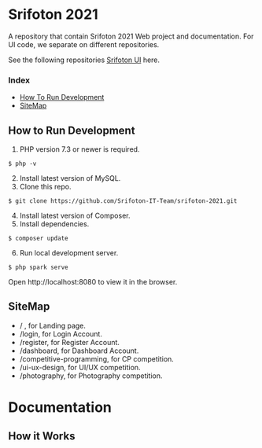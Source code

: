 # Srifoton 2021

A repository that contain Srifoton 2021 Web project and documentation. 
For UI code, we separate on different
repositories.

See the following repositories [Srifoton UI](https://github.com/Srifoton-IT-Team/srifoton-ui-2021) here.

### Index

* [How To Run Development](#how-to-run-how-to-run-development)
* [SiteMap](#sitemap)

## How to Run Development

1. PHP version 7.3 or newer is required.

```
$ php -v
```

2. Install latest version of MySQL.
3. Clone this repo.

```
$ git clone https://github.com/Srifoton-IT-Team/srifoton-2021.git
```
4. Install latest version of Composer.
5. Install dependencies.
```
$ composer update
```

6. Run local development server.

```
$ php spark serve
```

Open http://localhost:8080 to view it in the browser.

## SiteMap

- / , for Landing page.
- /login, for Login Account.
- /register, for Register Account.
- /dashboard, for Dashboard Account.
- /competitive-programming, for CP competition.
- /ui-ux-design, for UI/UX competition.
- /photography, for Photography competition.

# Documentation

## How it Works

